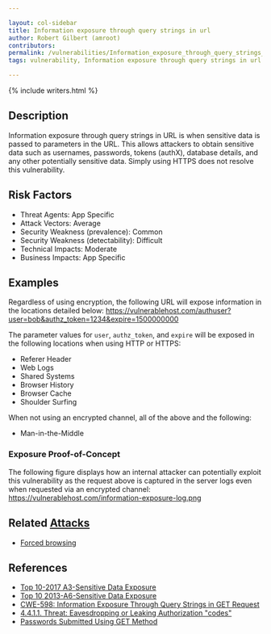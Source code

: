 ```yaml
---

layout: col-sidebar
title: Information exposure through query strings in url
author: Robert Gilbert (amroot)
contributors: 
permalink: /vulnerabilities/Information_exposure_through_query_strings_in_url
tags: vulnerability, Information exposure through query strings in url

---
```


{% include writers.html %}

## Description

Information exposure through query strings in URL is when sensitive data is passed to parameters in the URL. This allows attackers to obtain sensitive data such as usernames, passwords, tokens (authX), database details, and any other potentially sensitive data. Simply using HTTPS does not resolve this vulnerability.

## Risk Factors

- Threat Agents: App Specific
- Attack Vectors: Average
- Security Weakness (prevalence): Common
- Security Weakness (detectability): Difficult
- Technical Impacts: Moderate
- Business Impacts: App Specific

## Examples

Regardless of using encryption, the following URL will expose information in the locations detailed below: <https://vulnerablehost.com/authuser?user=bob&authz_token=1234&expire=1500000000>

The parameter values for `user`, `authz_token`, and `expire` will be exposed in the following locations when using HTTP or HTTPS:

- Referer Header
- Web Logs
- Shared Systems
- Browser History
- Browser Cache
- Shoulder Surfing

When not using an encrypted channel, all of the above and the following:

- Man-in-the-Middle

### Exposure Proof-of-Concept

The following figure displays how an internal attacker can potentially exploit this vulnerability as the request above is captured in the server logs even when requested via an encrypted channel: <https://vulnerablehost.com/information-exposure-log.png>

## Related [Attacks](../attacks/)

- [Forced browsing](../attacks/Forced_browsing)

## References

- [Top 10-2017 A3-Sensitive Data Exposure](https://www.owasp.org/index.php/Top_10-2017_A3-Sensitive_Data_Exposure)
- [Top 10 2013-A6-Sensitive Data Exposure](https://www.owasp.org/index.php/Top_10_2013-A6-Sensitive_Data_Exposure)
- [CWE-598: Information Exposure Through Query Strings in GET Request](https://cwe.mitre.org/data/definitions/598.html)
- [4.4.1.1. Threat: Eavesdropping or Leaking Authorization "codes"](https://tools.ietf.org/html/rfc6819#section-4.4.1)
- [Passwords Submitted Using GET Method](https://portswigger.net/knowledgebase/issues/details/00400300_passwordsubmittedusinggetmethod)

